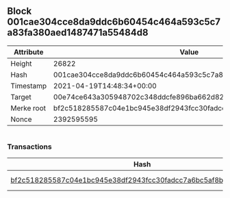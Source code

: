 ## Block 001cae304cce8da9ddc6b60454c464a593c5c7a83fa380aed1487471a55484d8

Attribute | Value
--- | ---
Height | 26822
Hash | 001cae304cce8da9ddc6b60454c464a593c5c7a83fa380aed1487471a55484d8
Timestamp | 2021-04-19T14:48:34+00:00
Target | 00e74ce643a305948702c348ddcfe896ba662d82c1a228faf4ad12250f07334e
Merke root | bf2c518285587c04e1bc945e38df2943fcc30fadcc7a6bc5af8b992ef8413d80
Nonce | 2392595595

```

```

### Transactions

Hash | Amount
--- | ---
[bf2c518285587c04e1bc945e38df2943fcc30fadcc7a6bc5af8b992ef8413d80](bf2c518285587c04e1bc945e38df2943fcc30fadcc7a6bc5af8b992ef8413d80.md) | 10.00000000 SKEPTI 

